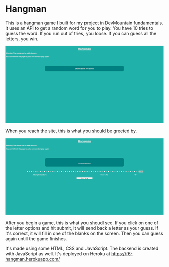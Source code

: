 # Hangman

This is a hangman game I built for my project in DevMountain fundamentals. It uses an API to get a random word for you to play. You have 10 tries to guess the word. If you run out of tries, you loose. If you can guess all the letters, you win.

![start screen](./start-screen.PNG "Starting Screen for Hangman")

When you reach the site, this is what you should be greeted by.

![game screen](./game-screen.PNG "Screen after you start a game")

After you begin a game, this is what you shoudl see. If you click on one of the letter options and hit submit, It will send back a letter as your guess. If it's correct, it will fill in one of the blanks on the screen. Then you can guess again untill the game finishes.

It's made using some HTML, CSS and JavaScript. The backend is created with JavaScript as well. It's deployed on Heroku at https://f6-hangman.herokuapp.com/
